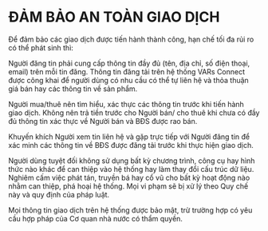 # ĐẢM BẢO AN TOÀN GIAO DỊCH

Để đảm bảo các giao dịch được tiến hành thành công, hạn chế tối đa rủi ro có thể phát sinh thì:

Người đăng tin phải cung cấp thông tin đầy đủ (tên, địa chỉ, số điện thoại, email) trên mỗi tin đăng. Thông tin đăng tải trên hệ thống VARs Connect được công khai để người dùng có nhu cầu có thể tự liên hệ và thỏa thuận giá bán hay các thông tin về sản phẩm.

Người mua/thuê nên tìm hiểu, xác thực các thông tin trước khi tiến hành giao dịch. Không nên trả tiền trước cho Người bán/ cho thuê khi chưa có đầy đủ thông tin xác thực về Người bán và BĐS được rao bán.

Khuyến khích Người xem tin liên hệ và gặp trực tiếp với Người đăng tin để xác minh các thông tin về BĐS được đăng tải trước khi thực hiện giao dịch.

Người dùng tuyệt đối không sử dụng bất kỳ chương trình, công cụ hay hình thức nào khác để can thiệp vào hệ thống hay làm thay đổi cấu trúc dữ liệu. Nghiêm cấm việc phát tán, truyền bá hay cổ vũ cho bất kỳ hoạt động nào nhằm can thiệp, phá hoại hệ thống. Mọi vi phạm sẽ bị xử lý theo Quy chế này và quy định của pháp luật.

Mọi thông tin giao dịch trên hệ thống được bảo mật, trừ trường hợp có yêu cầu hợp pháp của Cơ quan nhà nước có thẩm quyền.
